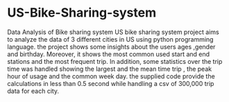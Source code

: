 # US-Bike-Sharing-system
Data Analysis of Bike sharing system
US bike sharing system project aims to analyze the data of 3 different cities in US using python programming language. the project shows some insights about the users ages ,gender and birthday. Moreover, it shows the most common used start and end stations and the most frequent trip. In addition, some statistics over the trip time was handled showing the largest and the mean time trip , the peak hour of usage and the common week day. the supplied code provide the calculations in less than 0.5 second while handling a csv of 300,000 trip data for each city.
